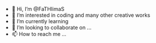 - 👋 Hi, I’m @FaTHIimaS
- 👀 I’m interested in coding and many other creative works 
- 🌱 I’m currently learning 
- 💞️ I’m looking to collaborate on ...
- 📫 How to reach me ...

<!---
FaTHIimaS/FaTHIimaS is a ✨ special ✨ repository because its `README.md` (this file) appears on your GitHub profile.
You can click the Preview link to take a look at your changes.
--->
